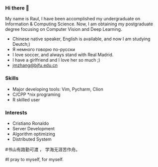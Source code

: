 ### Hi there 👋

My name is Raul, I have been accomplished my undergraduate on Information & Computing Science. 
Now, I am obtaining my postgraduate degree focusing on Computer Vision and Deep Learning. 

- Chinese native speaker, English is available, and now I am studying Deutch;)
- Я немного говорю по-русски
- I love soccer, and always stand with Real Madrid.
- I have a girlfriend and I love her so much ;)
- jmzhang@bjfu.edu.cn
 
### Skills
- Major developing tools: Vim, Pycharm, Clion
- C/CPP \*nix programing
- R skilled user

### Interests
- Cristiano Ronaldo
- Server Development
- Algorithm optimizing
- Distributed System

#书山有路勤可渡 ， 学海无涯苦作舟。

#I pray to myself, for myself.
